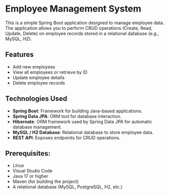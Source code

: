 # Employee Management System

This is a simple Spring Boot application designed to manage employee data. The application allows you to perform CRUD operations (Create, Read, Update, Delete) on employee records stored in a relational database (e.g., MySQL, H2).

## Features
- Add new employees
- View all employees or retrieve by ID
- Update employee details
- Delete employee records

## Technologies Used
- **Spring Boot**: Framework for building Java-based applications.
- **Spring Data JPA**: ORM tool for database interaction.
- **Hibernate**: ORM framework used by Spring Data JPA for automatic database management.
- **MySQL / H2 Database**: Relational database to store employee data.
- **REST API**: Exposes endpoints for CRUD operations.



## Prerequisites:
- Linux
- Visual Studio Code
- Java 17 or higher
- Maven (for building the project)
- A relational database (MySQL, PostgreSQL, H2, etc.)

  
